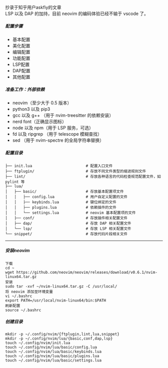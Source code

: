 抄录于知乎用户askfiy的文章  
LSP 以及 DAP 的加持，目前 neovim 的编码体验已经不输于 vscode 了。
##### 配置步骤
- 基本配置
- 美化配置
- 编辑配置
- 功能配置
- LSP配置
- DAP配置
- 其他配置

##### 准备工作：外部依赖
- neovim（至少大于 0.5 版本）
- python3 以及 pip3
- gcc 以及 g++ （用于 nvim-treesitter 的依赖安装）
- nerd font（正确显示图标）
- node 以及 npm（用于 LSP 服务，可选）
- fd 以及 ripgrep （用于 telescope 模糊查找）
- sed （用于 nvim-spectre 的全局字符串替换）

##### 配置目录
```
├── init.lua                        # 配置入口文件
├── ftplugin/                       # 存放不同文件类型的缩进规则文件
├── lint/                           # 存放各种语言的代码检查规范配置文件，如 pylint 等
├── lua/
│   ├── basic/                      # 存放基本配置项文件
│   │   ├── config.lua              # 用户自定义配置的文件
│   │   ├── keybinds.lua            # 键位绑定的文件
│   │   ├── plugins.lua             # 依赖插件的文件
│   │   └── settings.lua            # neovim 基本配置项的文件
│   ├── conf/                       # 存放插件相关配置文件
│   ├── dap/                        # 存放 DAP 相关配置文件
│   └── lsp/                        # 存放 LSP 相关配置文件
└── snippet/                        # 存放代码片段相关文件
```
---
##### 安装neovim
```
下载
cd ~
wget https://github.com/neovim/neovim/releases/download/v0.6.1/nvim-linux64.tar.gz
安装
sudo tar -xvf ~/nvim-linux64.tar.gz -C /usr/local/
将 neovim 添加至环境变量
vi ~/.bashrc
export PATH=/usr/local/nvim-linux64/bin:$PATH
刷新配置
source ~/.bashrc
```
##### 创建目录
```
mkdir -p ~/.config/nvim/{ftplugin,lint,lua,snippet}
mkdir -p ~/.config/nvim/lua/{basic,conf,dap,lsp}
touch ~/.config/nvim/init.lua
touch ~/.config/nvim/lua/basic/config.lua
touch ~/.config/nvim/lua/basic/keybinds.lua
touch ~/.config/nvim/lua/basic/plugins.lua
touch ~/.config/nvim/lua/basic/settings.lua
```